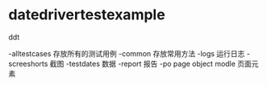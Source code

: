 # datedrivertestexample
ddt

-alltestcases 存放所有的测试用例
-common  存放常用方法
-logs 运行日志
-screeshorts 截图
-testdates 数据
-report 报告
-po  page object modle  页面元素